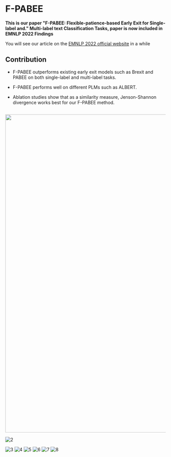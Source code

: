 # F-PABEE
**This is our paper "F-PABEE: Flexible-patience-based Early Exit for Single-label and." Multi-label text Classification Tasks, paper is now included in EMNLP 2022 Findings**

You will see our article on the [EMNLP 2022 official website](https://2022.emnlp.org/) in a while

## Contribution
* F-PABEE outperforms existing early exit models such as Brexit and PABEE on both single-label and multi-label tasks.

* F-PABEE performs well on different PLMs such as ALBERT.

* Ablation studies show that as a similarity measure, Jenson-Shannon divergence works best for our F-PABEE method.

## 
<div align=center><img src="https://user-images.githubusercontent.com/88324880/199749657-4e8cade1-7c7e-496d-b348-b0e3a87d047b.png" width="1000"></div>

![2](https://user-images.githubusercontent.com/88324880/199749661-407f2d6e-af5d-4631-bee9-abbd434c198b.jpg)

![3](https://user-images.githubusercontent.com/88324880/199755594-e67fed0b-964b-4de7-8200-1d586ef17f8e.jpg)
![4](https://user-images.githubusercontent.com/88324880/199755610-a1854b4d-a15c-4687-901f-aa6eac80fa7f.jpg)
![5](https://user-images.githubusercontent.com/88324880/199755616-88cde13a-cd0a-47f7-b8cf-879320e07190.jpg)
![6](https://user-images.githubusercontent.com/88324880/199755626-db0ef40a-ba92-491b-9d6e-c5aed73b2f39.jpg)
![7](https://user-images.githubusercontent.com/88324880/199755635-ae934bdc-4745-42d1-ab9a-00a5de683ee0.jpg)
![8](https://user-images.githubusercontent.com/88324880/199755642-ed11b9ad-d4c0-4e79-b88d-277ce8392670.jpg)
